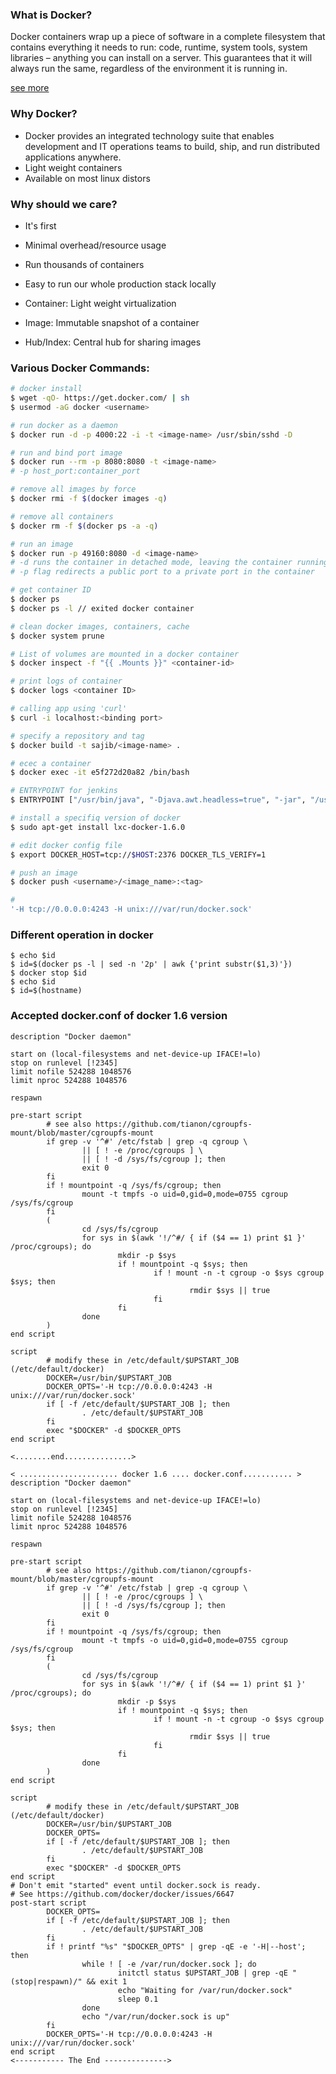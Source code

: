### What is Docker?
Docker containers wrap up a piece of software in a complete filesystem that contains everything it needs to run: code, runtime, system tools, system libraries – anything you can install on a server. This guarantees that it will always run the same, regardless of the environment it is running in.

[see more](https://www.docker.com/what-docker)

### Why Docker?

- Docker provides an integrated technology suite that enables development and IT operations teams to build, ship, and run distributed applications anywhere.
- Light weight containers
- Available on most linux distors

### Why should we care?
- It's first
- Minimal overhead/resource usage
- Run thousands of containers
- Easy to run our whole production stack locally

- Container: Light weight virtualization
- Image: Immutable snapshot of a container
- Hub/Index: Central hub for sharing images

### Various Docker Commands:

```sh
# docker install
$ wget -qO- https://get.docker.com/ | sh
$ usermod -aG docker <username>

# run docker as a daemon
$ docker run -d -p 4000:22 -i -t <image-name> /usr/sbin/sshd -D

# run and bind port image
$ docker run --rm -p 8080:8080 -t <image-name>
# -p host_port:container_port

# remove all images by force
$ docker rmi -f $(docker images -q)

# remove all containers
$ docker rm -f $(docker ps -a -q)

# run an image
$ docker run -p 49160:8080 -d <image-name>
# -d runs the container in detached mode, leaving the container running in the background
# -p flag redirects a public port to a private port in the container

# get container ID
$ docker ps
$ docker ps -l // exited docker container

# clean docker images, containers, cache
$ docker system prune

# List of volumes are mounted in a docker container
$ docker inspect -f "{{ .Mounts }}" <container-id>

# print logs of container
$ docker logs <container ID>

# calling app using 'curl'
$ curl -i localhost:<binding port>

# specify a repository and tag
$ docker build -t sajib/<image-name> .

# ecec a container
$ docker exec -it e5f272d20a82 /bin/bash

# ENTRYPOINT for jenkins
$ ENTRYPOINT ["/usr/bin/java", "-Djava.awt.headless=true", "-jar", "/usr/share/jenkins/jenkins.war", "--httpPort=8080", "--ajp13Port=-1"]

# install a specifiq version of docker
$ sudo apt-get install lxc-docker-1.6.0

# edit docker config file
$ export DOCKER_HOST=tcp://$HOST:2376 DOCKER_TLS_VERIFY=1

# push an image
$ docker push <username>/<image_name>:<tag>

#
'-H tcp://0.0.0.0:4243 -H unix:///var/run/docker.sock'
```


### Different operation in docker

```
$ echo $id
$ id=$(docker ps -l | sed -n '2p' | awk {'print substr($1,3)'})
$ docker stop $id
$ echo $id
$ id=$(hostname)
```

### Accepted docker.conf of docker 1.6 version

```
description "Docker daemon"

start on (local-filesystems and net-device-up IFACE!=lo)
stop on runlevel [!2345]
limit nofile 524288 1048576
limit nproc 524288 1048576

respawn

pre-start script
        # see also https://github.com/tianon/cgroupfs-mount/blob/master/cgroupfs-mount
        if grep -v '^#' /etc/fstab | grep -q cgroup \
                || [ ! -e /proc/cgroups ] \
                || [ ! -d /sys/fs/cgroup ]; then
                exit 0
        fi
        if ! mountpoint -q /sys/fs/cgroup; then
                mount -t tmpfs -o uid=0,gid=0,mode=0755 cgroup /sys/fs/cgroup
        fi
        (
                cd /sys/fs/cgroup
                for sys in $(awk '!/^#/ { if ($4 == 1) print $1 }' /proc/cgroups); do
                        mkdir -p $sys
                        if ! mountpoint -q $sys; then
                                if ! mount -n -t cgroup -o $sys cgroup $sys; then
                                        rmdir $sys || true
                                fi
                        fi
                done
        )
end script

script
        # modify these in /etc/default/$UPSTART_JOB (/etc/default/docker)
        DOCKER=/usr/bin/$UPSTART_JOB
        DOCKER_OPTS='-H tcp://0.0.0.0:4243 -H unix:///var/run/docker.sock'
        if [ -f /etc/default/$UPSTART_JOB ]; then
                . /etc/default/$UPSTART_JOB
        fi
        exec "$DOCKER" -d $DOCKER_OPTS
end script

<........end...............>
```

```
< ...................... docker 1.6 .... docker.conf........... >
description "Docker daemon"

start on (local-filesystems and net-device-up IFACE!=lo)
stop on runlevel [!2345]
limit nofile 524288 1048576
limit nproc 524288 1048576

respawn

pre-start script
        # see also https://github.com/tianon/cgroupfs-mount/blob/master/cgroupfs-mount
        if grep -v '^#' /etc/fstab | grep -q cgroup \
                || [ ! -e /proc/cgroups ] \
                || [ ! -d /sys/fs/cgroup ]; then
                exit 0
        fi
        if ! mountpoint -q /sys/fs/cgroup; then
                mount -t tmpfs -o uid=0,gid=0,mode=0755 cgroup /sys/fs/cgroup
        fi
        (
                cd /sys/fs/cgroup
                for sys in $(awk '!/^#/ { if ($4 == 1) print $1 }' /proc/cgroups); do
                        mkdir -p $sys
                        if ! mountpoint -q $sys; then
                                if ! mount -n -t cgroup -o $sys cgroup $sys; then
                                        rmdir $sys || true
                                fi
                        fi
                done
        )
end script

script
        # modify these in /etc/default/$UPSTART_JOB (/etc/default/docker)
        DOCKER=/usr/bin/$UPSTART_JOB
        DOCKER_OPTS=
        if [ -f /etc/default/$UPSTART_JOB ]; then
                . /etc/default/$UPSTART_JOB
        fi
        exec "$DOCKER" -d $DOCKER_OPTS
end script
# Don't emit "started" event until docker.sock is ready.
# See https://github.com/docker/docker/issues/6647
post-start script
        DOCKER_OPTS=
        if [ -f /etc/default/$UPSTART_JOB ]; then
                . /etc/default/$UPSTART_JOB
        fi
        if ! printf "%s" "$DOCKER_OPTS" | grep -qE -e '-H|--host'; then
                while ! [ -e /var/run/docker.sock ]; do
                        initctl status $UPSTART_JOB | grep -qE "(stop|respawn)/" && exit 1
                        echo "Waiting for /var/run/docker.sock"
                        sleep 0.1
                done
                echo "/var/run/docker.sock is up"
        fi
        DOCKER_OPTS='-H tcp://0.0.0.0:4243 -H unix:///var/run/docker.sock'
end script
<----------- The End -------------->
```